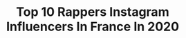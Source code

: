 ---
title: Top 10 Rappers Instagram Influencers In France In 2020
description: >-
  Find top rappers Instagram influencers in France in 2020. Most popular hashtags: #paris #arteza #hunterxhunter #portraitphotography.
platform: Instagram
profiles:
  - username: "mehdimouse"
    fullname: >-
      Mehdi Maïzi
    location: "France"
    followers: 83185
    engagement: 1024
    commentsToLikes: 0.010693
    id: ck14io9wigeab0i19xpoj94m0
    verified: true
    hashtags: ""
  - username: "redbossvibes"
    fullname: >-
      REDBOSS 🌋🎶
    location: "France"
    followers: 22382
    engagement: 1046
    commentsToLikes: 0.008648
    id: ck5zr5dovvxpf0i14cy3db9ov
    verified: false
    hashtags: "#coveroftheweek, #redteam, #gymtime, #redvibes"
  - username: "nathan_off_"
    fullname: >-
      nathan
    location: "France"
    followers: 6078
    engagement: 1203
    commentsToLikes: 0.056875
    id: ck15sjblhdaqm0i19dhl8xq6h
    verified: false
    hashtags: "#bigfloetoli, #debutdempire, #laplaineenchante, #vacances"
  - username: "tigarah"
    fullname: >-
      TIGARAH_OFFICIAL
    location: "France"
    followers: 38289
    engagement: 471
    commentsToLikes: 0.014425
    id: ck0vw8ni1slgl0i19ioqq07vj
    verified: true
    hashtags: "#judgeme, #ckeveryone, #sneazzy, #nouvomode"
  - username: "blxckdreadshots"
    fullname: >-
      Romy | Photographe Guadeloupe
    location: "France"
    followers: 6357
    engagement: 1228
    commentsToLikes: 0.034845
    id: ck55p2i869o1b0i11g52xjlnh
    verified: false
    hashtags: "#sunny, #concert, #livemusic, #carnaval2020"
  - username: "demdem"
    fullname: >-
      DEMDEM
    location: "France"
    followers: 312144
    engagement: 637
    commentsToLikes: 0.006724
    id: ck55q9lcycivq0i11wigkt5ap
    verified: true
    hashtags: "#mood"
  - username: "macmanulioness"
    fullname: >-
      Manu Mac
    location: "France"
    followers: 15044
    engagement: 390
    commentsToLikes: 0.042174
    id: ck5c4h7zr1cls0i11n9woh7zb
    verified: false
    hashtags: "#pinklife, #summer, #machiennemeriteplusderespectquelatienne, #newvideo"
  - username: "tracy.desa"
    fullname: >-
      Tracy De Sa
    location: "France"
    followers: 7875
    engagement: 611
    commentsToLikes: 0.034002
    id: ck0uauawlczn40i194noo4xyn
    verified: true
    hashtags: ""
  - username: "roxanepeyronnenc"
    fullname: >-
      rox 🦂
    location: "France"
    followers: 6774
    engagement: 975
    commentsToLikes: 0.012616
    id: ck0w18t29i46a0i197ji20ns9
    verified: false
    hashtags: "#pouya, #officeoftheweek, #archives"
  - username: "bonsai___art"
    fullname: >-
      Pasta Fan || 🎋
    location: "France"
    followers: 6869
    engagement: 2024
    commentsToLikes: 0.036174
    id: ck5qanmp0hbz70i11rahtg8ue
    verified: false
    hashtags: "#hxh, #animeartassist, #drawinganime, #magi"
---